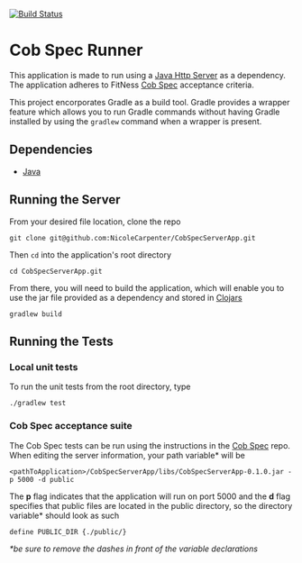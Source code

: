 [![Build Status](https://travis-ci.org/NicoleCarpenter/CobSpecServerApp.svg?branch=master)](https://travis-ci.org/NicoleCarpenter/CobSpecServerApp)

# Cob Spec Runner

This application is made to run using a [Java Http Server](https://github.com/NicoleCarpenter/JavaHttpServer) as a dependency. The application adheres to FitNess [Cob Spec](https://github.com/8thlight/cob_spec) acceptance criteria.

This project encorporates Gradle as a build tool. Gradle provides a wrapper feature which allows you to run Gradle commands without having Gradle installed by using the `gradlew` command when a wrapper is present.

## Dependencies

* [Java](https://java.com/en/download/)

## Running the Server

From your desired file location, clone the repo

```
git clone git@github.com:NicoleCarpenter/CobSpecServerApp.git

```

Then `cd` into the application's root directory

```
cd CobSpecServerApp.git
```

From there, you will need to build the application, which will enable you to use the jar file provided as a dependency and stored in [Clojars](https://clojars.org/org.clojars.ncarpenter/java-http-server)

```
gradlew build
```

## Running the Tests

### Local unit tests

To run the unit tests from the root directory, type

```
./gradlew test
```

### Cob Spec acceptance suite

The Cob Spec tests can be run using the instructions in the [Cob Spec](https://github.com/8thlight/cob_spec) repo. When editing the server information, your path variable* will be 

```
<pathToApplication>/CobSpecServerApp/libs/CobSpecServerApp-0.1.0.jar -p 5000 -d public
```

The __p__ flag indicates that the application will run on port 5000 and the __d__ flag specifies that public files are located in the public directory, so the directory variable* should look as such


```
define PUBLIC_DIR {./public/}
```

_*be sure to remove the dashes in front of the variable declarations_